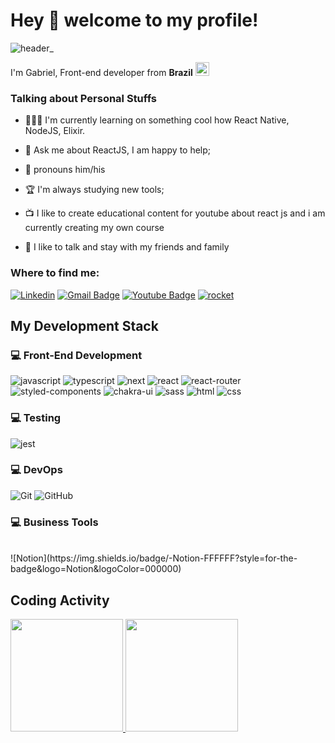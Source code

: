 
# Hey 🤙 welcome to my profile!
![header_](https://user-images.githubusercontent.com/51973430/138963069-76943891-3389-42de-86d5-424020f7257c.png)

<p>
  I'm Gabriel, Front-end developer from 
  <b>Brazil</b> <img width="22" src="https://img.icons8.com/color/48/000000/brazil.png"/>
</p>

### Talking about Personal Stuffs

- 👩🏻‍💻 I'm currently learning on something cool how React Native, NodeJS, Elixir.

- 💬 Ask me about ReactJS, I am happy to help;

- 👦 pronouns him/his

- 🏆  I'm always studying new tools;

- 📺 I like to create educational content for youtube about react js and i am currently creating my own course

- 🙂 I like to talk and stay with my friends and family 

### Where to find me:

[![Linkedin](https://img.shields.io/badge/-LINKEDIN-blue?style=for-the-badge&logo=Linkedin)](https://www.linkedin.com/in/gabriel-ferreira-developer/)
[![Gmail Badge](https://img.shields.io/badge/-GMAIL-c14438?style=for-the-badge&logo=Gmail&logoColor=white&link=mailto:gabrielferrsantos201@gmail.com)](mailto:gabrielferrsantos201@gmail.com)
[![Youtube Badge](https://img.shields.io/badge/-YOUTUBE-red?style=for-the-badge&logo=Youtube)](https://www.youtube.com/channel/UCLq8wizNFmbayYYnR2axo0w)
[![rocket](https://user-images.githubusercontent.com/51973430/138966403-c5fbe0c3-bd15-46a8-9b1b-5d76e1edf3c1.png)
](https://app.rocketseat.com.br/me/gabriel-ferreira-dos-santos)

## My Development Stack

### :computer: Front-End Development

![javascript](https://img.shields.io/badge/JavaScript-323330?style=for-the-badge&logo=javascript&logoColor=F7DF1E)
![typescript](https://img.shields.io/badge/TypeScript-3178C6?style=for-the-badge&logo=typescript&logoColor=white)
![next](https://img.shields.io/badge/Next-000000?style=for-the-badge&logo=nextdotjs&logoColor=FFFFFF)
![react](https://img.shields.io/badge/React-20232A?style=for-the-badge&logo=react&logoColor=61DAFB)
![react-router](https://img.shields.io/badge/React_Router-CA4245?style=for-the-badge&logo=react-router&logoColor=white)
![styled-components](https://img.shields.io/badge/styled_components-DB7093?style=for-the-badge&logo=styled-components&logoColor=white)
![chakra-ui](https://img.shields.io/badge/chakra_ui-319795?style=for-the-badge&logo=chakra-ui&logoColor=white)
![sass](https://img.shields.io/badge/Sass-CF649A?style=for-the-badge&logo=sass&logoColor=white)
![html](https://img.shields.io/badge/HTML5-E34F26?style=for-the-badge&logo=html5&logoColor=white)
![css](https://img.shields.io/badge/CSS3-1572B6?style=for-the-badge&logo=css3&logoColor=white)

### :computer: Testing

![jest](https://img.shields.io/badge/Jest-C21325?style=for-the-badge&logo=jest&logoColor=white)

### :computer: DevOps

![Git](https://img.shields.io/badge/-git-121214?style=for-the-badge&logo=Git)
![GitHub](https://img.shields.io/badge/-git--hub-121214?style=for-the-badge&logo=GitHub)

### :computer: Business Tools

<br/>
![Notion](https://img.shields.io/badge/-Notion-FFFFFF?style=for-the-badge&logo=Notion&logoColor=000000)
<br/>

## Coding Activity

<div>  
<div>
  <a href="https://github.com/gabriel-github">
  <img height="180em" src="https://github-readme-stats.vercel.app/api?username=gabriel-github&show_icons=true&theme=tokyonight&include_all_commits=true&count_private=true"/>
  <img height="180em" src="https://github-readme-stats.vercel.app/api/top-langs/?username=gabriel-github&layout=compact&langs_count=7&theme=tokyonight"/>
</div>
</div>


